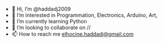 - 👋 Hi, I’m @haddadj2009
- 👀 I’m interested in Programmation, Electronics, Arduino, Art,
- 🌱 I’m currently learning Python 
- 💞️ I’m looking to collaborate on //
- 📫 How to reach me elhocine.haddadj@gmail.com

<!---
haddadj2009/haddadj2009 is a ✨ special ✨ repository because its `README.md` (this file) appears on your GitHub profile.
You can click the Preview link to take a look at your changes.
--->
